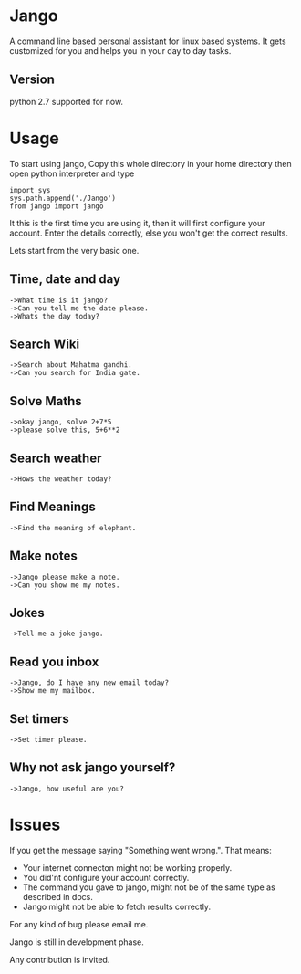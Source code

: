 Jango
==============

A command line based personal assistant for linux based systems. It gets customized for you and helps you in your day to day tasks.

Version
--------------

python 2.7 supported for now.

Usage
==============

To start using jango, Copy this whole directory in your home directory then open python interpreter and type
    
    import sys
    sys.path.append('./Jango')
    from jango import jango

It this is the first time you are using it, then it will first configure your account. Enter the details correctly, else you won't get the correct results. 

Lets start from the very basic one.

Time, date and day
--------------

    ->What time is it jango?
    ->Can you tell me the date please.
    ->Whats the day today?

Search Wiki
--------------

    ->Search about Mahatma gandhi.
    ->Can you search for India gate.

Solve Maths
--------------

    ->okay jango, solve 2+7*5
    ->please solve this, 5+6**2

Search weather
--------------

    ->Hows the weather today?

Find Meanings
--------------
    ->Find the meaning of elephant.

Make notes
--------------
    ->Jango please make a note.
    ->Can you show me my notes.

Jokes
--------------
    ->Tell me a joke jango.

Read you inbox
--------------
    ->Jango, do I have any new email today?
    ->Show me my mailbox.

Set timers
--------------
    ->Set timer please.

Why not ask jango yourself?
--------------
    ->Jango, how useful are you?


Issues
==============

If you get the message saying "Something went wrong.". That means:

- Your internet connecton might not be working properly.
- You did'nt configure your account correctly.
- The command you gave to jango, might not be of the same type as described in docs.
- Jango might not be able to fetch results correctly.

For any kind of bug please email me. 

Jango is still in development phase.

Any contribution is invited. 

